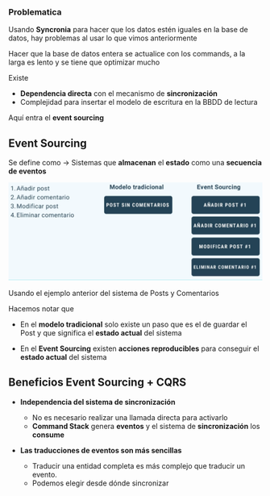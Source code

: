 ### Problematica

Usando **Syncronia** para hacer que los datos estén iguales en la base de datos, hay problemas al usar lo que vimos anteriormente

Hacer que la base de datos entera se actualice con los commands, a la larga es lento y se tiene que optimizar mucho

Existe 

+ **Dependencia directa** con el mecanismo de **sincronización**
+ Complejidad para insertar el modelo de escritura en la BBDD de lectura

Aquí entra el **event sourcing**

## Event Sourcing

Se define como -> Sistemas que **almacenan** el **estado** como una **secuencia de eventos**

![](/images/3-Command-Query-Responsability-Segregation/Screenshot%20Capture%20-%202023-11-27%20-%2014-36-17.png)

Usando el ejemplo anterior del sistema de Posts y Comentarios

Hacemos notar que

+ En el **modelo tradicional** solo existe un paso que es el de guardar el Post y que significa el **estado actual** del sistema

+ En el **Event Sourcing** existen **acciones reproducibles** para conseguir el **estado actual** del sistema


## Beneficios Event Sourcing  + CQRS

+ **Independencia del sistema de sincronización**
    + No es necesario realizar una llamada directa para activarlo
    + **Command Stack** genera **eventos** y el sistema de **sincronización** los **consume**

+ **Las traducciones de eventos son más sencillas**
    + Traducir una entidad completa es más complejo que traducir un evento.
    + Podemos elegir desde dónde sincronizar
    